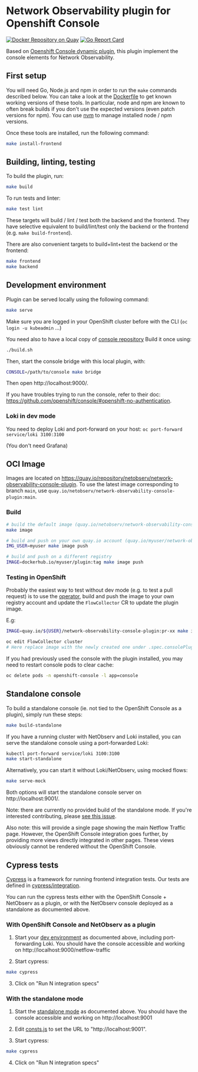 # Network Observability plugin for Openshift Console

[![Docker Repository on Quay](https://quay.io/repository/netobserv/network-observability-console-plugin/status "Docker Repository on Quay")](https://quay.io/repository/netobserv/network-observability-console-plugin)
[![Go Report Card](https://goreportcard.com/badge/github.com/netobserv/network-observability-console-plugin)](https://goreportcard.com/report/github.com/netobserv/network-observability-console-plugin)

Based on [Openshift Console dynamic plugin](https://github.com/openshift/console/tree/master/frontend/packages/console-dynamic-plugin-sdk), this plugin implement the console elements for Network Observability.

## First setup

You will need Go, Node.js and npm in order to run the `make` commands described below. You can take a look at the [Dockerfile](./Dockerfile) to get known working versions of these tools. In particular, node and npm are known to often break builds if you don't use the expected versions (even patch versions for npm). You can use [nvm](https://github.com/nvm-sh/nvm) to manage installed node / npm versions.

Once these tools are installed, run the following command:

```bash
make install-frontend
```

## Building, linting, testing

To build the plugin, run:

```bash
make build
```

To run tests and linter:

```bash
make test lint
```

These targets will build / lint / test both the backend and the frontend. They have selective equivalent to build/lint/test only the backend or the frontend (e.g. `make build-frontend`).

There are also convenient targets to build+lint+test the backend or the frontend:

```bash
make frontend
make backend
```

## Development environment

Plugin can be served locally using the following command:

```bash
make serve
```


Make sure you are logged in your OpenShift cluster before with the CLI (`oc login -u kubeadmin` ...)

You need also to have a local copy of [console repository](https://github.com/openshift/console)
Build it once using:
```bash
./build.sh
```

Then, start the console bridge with this local plugin, with:
```bash
CONSOLE=/path/to/console make bridge
```

Then open http://localhost:9000/.

If you have troubles trying to run the console, refer to their doc: https://github.com/openshift/console/#openshift-no-authentication.

### Loki in dev mode

You need to deploy Loki and port-forward on your host: `oc port-forward service/loki 3100:3100`

(You don't need Grafana)

## OCI Image

Images are located on https://quay.io/repository/netobserv/network-observability-console-plugin. To use the latest image corresponding to branch `main`, use `quay.io/netobserv/network-observability-console-plugin:main`.

### Build

```bash
# build the default image (quay.io/netobserv/network-observability-console-plugin:main):
make image

# build and push on your own quay.io account (quay.io/myuser/network-observability-console-plugin:main):
IMG_USER=myuser make image push

# build and push on a different registry
IMAGE=dockerhub.io/myuser/plugin:tag make image push
```

### Testing in OpenShift

Probably the easiest way to test without dev mode (e.g. to test a pull request) is to use the [operator](https://github.com/netobserv/network-observability-operator/), build and push the image to your own registry account and update the `FlowCollector` CR to update the plugin image.

E.g:

```bash
IMAGE=quay.io/${USER}/network-observability-console-plugin:pr-xx make image push

oc edit FlowCollector cluster
# Here replace image with the newly created one under .spec.consolePlugin.image
```

If you had previously used the console with the plugin installed, you may need to restart console pods to clear cache:

```bash
oc delete pods -n openshift-console -l app=console
```

## Standalone console

To build a standalone console (ie. not tied to the OpenShift Console as a plugin), simply run these steps:

```bash
make build-standalone
```

If you have a running cluster with NetObserv and Loki installed, you can serve the standalone console using a port-forwarded Loki:

```bash
kubectl port-forward service/loki 3100:3100
make start-standalone
```

Alternatively, you can start it without Loki/NetObserv, using mocked flows:

```bash
make serve-mock
```

Both options will start the standalone console server on http://localhost:9001/.

Note: there are currently no provided build of the standalone mode. If you're interested contributing, please [see this issue](https://github.com/netobserv/network-observability-console-plugin/issues/200).

Also note: this will provide a single page showing the main Netflow Traffic page. However, the OpenShift Console integration goes further, by providing more views directly integrated in other pages. These views obviously cannot be rendered without the OpenShift Console.

## Cypress tests

[Cypress](https://www.cypress.io/) is a framework for running frontend integration tests. Our tests are defined in [cypress/integration](./web/cypress/integration/).

You can run the cypress tests either with the OpenShift Console + NetObserv as a plugin, or with the NetObserv console deployed as a standalone as documented above.

### With OpenShift Console and NetObserv as a plugin

1. Start your [dev environment](#development-environment) as documented above, including port-forwarding Loki. You should have the console accessible and working on http://localhost:9000/netflow-traffic

2. Start cypress:

```bash
make cypress
```

3. Click on "Run N integration specs"

### With the standalone mode

1. Start the [standalone mode](#standalone-console) as documented above. You should have the console accessible and working on http://localhost:9001

2. Edit [consts.js](./web/cypress/support/const.js) to set the URL to "http://localhost:9001".

3. Start cypress:

```bash
make cypress
```

4. Click on "Run N integration specs"
